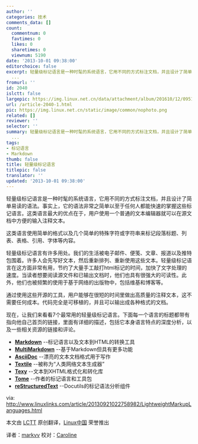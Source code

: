 ```yaml
---
author: ''
categories: 技术
comments_data: []
count:
  commentnum: 0
  favtimes: 0
  likes: 0
  sharetimes: 0
  viewnum: 5190
date: '2013-10-01 09:38:00'
editorchoice: false
excerpt: 轻量级标记语言是一种时髦的系统语言，它用不同的方式标注文档，并且设计了简单易读的语法。事实上，它的语法非常之简单以至于任何人都能快速的掌握这些标记语言。这类语言最大的优点在于，用户使用一个普通的文本编
  ...
fromurl: ''
id: 2040
islctt: false
largepic: https://img.linux.net.cn/data/attachment/album/201610/12/095124vr9cmdgilii8rrwr.png
url: /article-2040-1.html
pic: https://img.linux.net.cn/static/image/common/nophoto.png
related: []
reviewer: ''
selector: ''
summary: 轻量级标记语言是一种时髦的系统语言，它用不同的方式标注文档，并且设计了简单易读的语法。事实上，它的语法非常之简单以至于任何人都能快速的掌握这些标记语言。这类语言最大的优点在于，用户使用一个普通的文本编
  ...
tags:
- 标记语言
- Markdown
thumb: false
title: 轻量级标记语言
titlepic: false
translator: ''
updated: '2013-10-01 09:38:00'
---
```


轻量级标记语言是一种时髦的系统语言，它用不同的方式标注文档，并且设计了简单易读的语法。事实上，它的语法非常之简单以至于任何人都能快速的掌握这些标记语言。这类语言最大的优点在于，用户使用一个普通的文本编辑器就可以在源文档中方便的输入注释文本。


这类语言使用简单的格式以及几个简单的特殊字符或字符串来标记段落标题、列表、表格、引用、字体等内容。


轻量级标记语言有许多用处。我们的生活被电子邮件、便笺、文章、报道以及推特包围着。许多人会先写好文本，然后重新排列、重新使用这些文本。轻量级标记语言在这方面非常有用，节约了大量手工敲打html标记的时间，加快了文字处理的速度。当读者想要阅读源文件和已输出文档时，他们也具有很强大的可读性。此外，他们也被频繁的使用于基于网络的出版物中，包括维基和博客等。


通过使用这些开源的工具，用户能够在很短的时间里做出高质量的注释文本，这不需要任何成本。代码完全是可移植的，并且可以输出成各种格式的文档。


现在，让我们来看看7个最常用的轻量级标记语言。下面每一个语言的标题都带有指向他自己首页的链接，里面有详细的描述，包括它本身语言特点的深度分析，以及一些相关资源的链接和评论。


* [**Markdown**](http://daringfireball.net/projects/markdown/) --标记语言以及文本到HTML的转换工具
* [**MultiMarkdown**](http://fletcherpenney.net/multimarkdown/) --基于Markdown但具有更多功能
* [**AsciiDoc**](http://www.methods.co.nz/asciidoc/) --漂亮的文本文档格式用于写作
* [**Textile**](http://textile.sitemonks.com/) --被称为“人类网络文本生成器”
* [**Texy**](http://texy.info/en/) --文本到XHTML格式化和转化库
* [**Tome**](https://bitbucket.org/bmearns/tome/) --作者的标记语言和工具包
* [**reStructuredText**](http://docutils.sourceforge.net/rst.html) --Docutils的标记语法分析组件


 


via: <http://www.linuxlinks.com/article/20130921022758982/LightweightMarkupLanguages.html>


本文由 [LCTT](https://github.com/LCTT/TranslateProject) 原创翻译，[Linux中国](http://linux.cn/portal.php) 荣誉推出


译者：[markvv](http://linux.cn/space/markvv) 校对：[Caroline](http://linux.cn/space/14763)